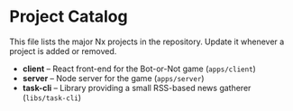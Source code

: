 # Project Catalog

This file lists the major Nx projects in the repository. Update it whenever a project is added or removed.

- **client** – React front-end for the Bot-or-Not game (`apps/client`)
- **server** – Node server for the game (`apps/server`)
- **task-cli** – Library providing a small RSS-based news gatherer (`libs/task-cli`)

